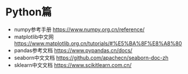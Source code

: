 # Python篇
- numpy参考手册 <https://www.numpy.org.cn/reference/>
- matplotlib中文网 <https://www.matplotlib.org.cn/tutorials/#%E5%BA%8F%E8%A8%80>
- pandas参考文档 <https://www.pypandas.cn/docs/>
- seaborn中文文档 <https://github.com/apachecn/seaborn-doc-zh>
- sklearn中文文档 <https://www.scikitlearn.com.cn/>
